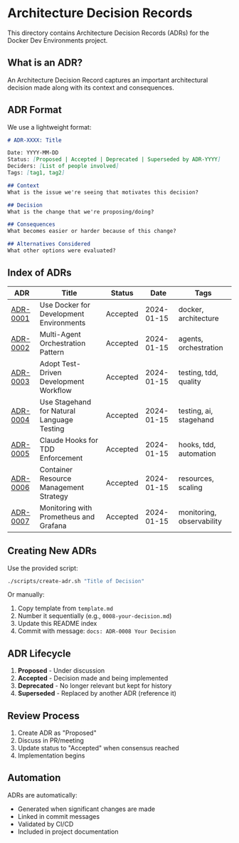 # Architecture Decision Records

This directory contains Architecture Decision Records (ADRs) for the Docker Dev Environments project.

## What is an ADR?

An Architecture Decision Record captures an important architectural decision made along with its context and consequences.

## ADR Format

We use a lightweight format:

```markdown
# ADR-XXXX: Title

Date: YYYY-MM-DD
Status: [Proposed | Accepted | Deprecated | Superseded by ADR-YYYY]
Deciders: [List of people involved]
Tags: [tag1, tag2]

## Context
What is the issue we're seeing that motivates this decision?

## Decision
What is the change that we're proposing/doing?

## Consequences
What becomes easier or harder because of this change?

## Alternatives Considered
What other options were evaluated?
```

## Index of ADRs

| ADR | Title | Status | Date | Tags |
|-----|-------|--------|------|------|
| [ADR-0001](0001-use-docker-for-dev-environments.md) | Use Docker for Development Environments | Accepted | 2024-01-15 | docker, architecture |
| [ADR-0002](0002-multi-agent-orchestration.md) | Multi-Agent Orchestration Pattern | Accepted | 2024-01-15 | agents, orchestration |
| [ADR-0003](0003-adopt-tdd-workflow.md) | Adopt Test-Driven Development Workflow | Accepted | 2024-01-15 | testing, tdd, quality |
| [ADR-0004](0004-stagehand-for-testing.md) | Use Stagehand for Natural Language Testing | Accepted | 2024-01-15 | testing, ai, stagehand |
| [ADR-0005](0005-claude-hooks-enforcement.md) | Claude Hooks for TDD Enforcement | Accepted | 2024-01-15 | hooks, tdd, automation |
| [ADR-0006](0006-resource-management-strategy.md) | Container Resource Management Strategy | Accepted | 2024-01-15 | resources, scaling |
| [ADR-0007](0007-monitoring-with-prometheus.md) | Monitoring with Prometheus and Grafana | Accepted | 2024-01-15 | monitoring, observability |

## Creating New ADRs

Use the provided script:
```bash
./scripts/create-adr.sh "Title of Decision"
```

Or manually:
1. Copy template from `template.md`
2. Number it sequentially (e.g., `0008-your-decision.md`)
3. Update this README index
4. Commit with message: `docs: ADR-0008 Your Decision`

## ADR Lifecycle

1. **Proposed** - Under discussion
2. **Accepted** - Decision made and being implemented
3. **Deprecated** - No longer relevant but kept for history
4. **Superseded** - Replaced by another ADR (reference it)

## Review Process

1. Create ADR as "Proposed"
2. Discuss in PR/meeting
3. Update status to "Accepted" when consensus reached
4. Implementation begins

## Automation

ADRs are automatically:
- Generated when significant changes are made
- Linked in commit messages
- Validated by CI/CD
- Included in project documentation